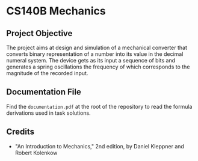 # CS140B Mechanics
## Project Objective
The project aims at design and simulation of a mechanical converter that converts
binary representation of a number into its value in the decimal numeral system. The device gets
as its input a sequence of bits and generates a spring oscillations the frequency of which
corresponds to the magnitude of the recorded input.
## Documentation File
Find the `documentation.pdf` at the root of the repository to read the formula derivations used in task solutions.
## Credits
*	"An Introduction to Mechanics," 2nd edition, by Daniel Kleppner and Robert Kolenkow
